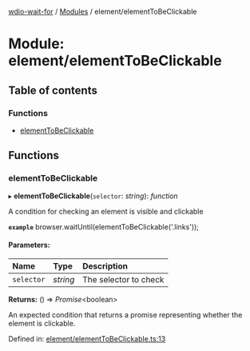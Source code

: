 [wdio-wait-for](../README.md) / [Modules](../modules.md) / element/elementToBeClickable

# Module: element/elementToBeClickable

## Table of contents

### Functions

- [elementToBeClickable](element_elementtobeclickable.md#elementtobeclickable)

## Functions

### elementToBeClickable

▸ **elementToBeClickable**(`selector`: *string*): *function*

A condition for checking an element is visible and clickable

**`example`** 
browser.waitUntil(elementToBeClickable('.links'));

#### Parameters:

| Name | Type | Description |
| :------ | :------ | :------ |
| `selector` | *string* | The selector to check |

**Returns:** () => *Promise*<boolean\>

An expected condition that returns a promise
    representing whether the element is clickable.

Defined in: [element/elementToBeClickable.ts:13](https://github.com/elaichenkov/wdio-wait-for/blob/d3bdd9f/src/element/elementToBeClickable.ts#L13)
